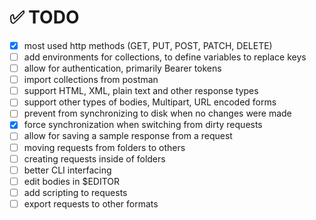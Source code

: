 # ✅ TODO

- [x] most used http methods (GET, PUT, POST, PATCH, DELETE)
- [ ] add environments for collections, to define variables to replace keys
- [ ] allow for authentication, primarily Bearer tokens
- [ ] import collections from postman
- [ ] support HTML, XML, plain text and other response types
- [ ] support other types of bodies, Multipart, URL encoded forms
- [ ] prevent from synchronizing to disk when no changes were made
- [x] force synchronization when switching from dirty requests
- [ ] allow for saving a sample response from a request
- [ ] moving requests from folders to others
- [ ] creating requests inside of folders
- [ ] better CLI interfacing
- [ ] edit bodies in $EDITOR
- [ ] add scripting to requests
- [ ] export requests to other formats
